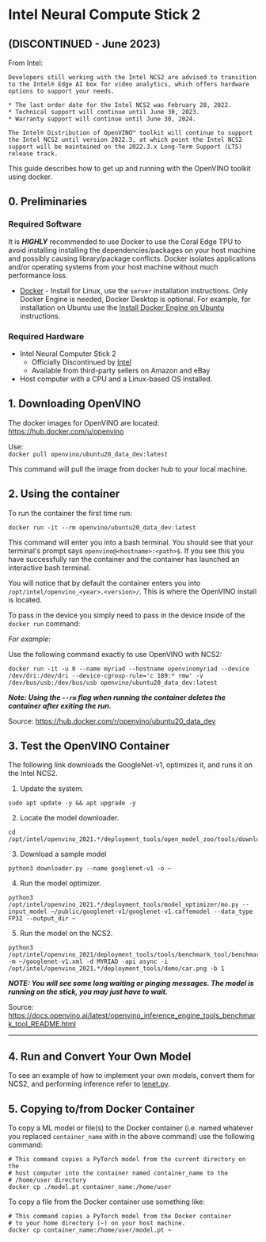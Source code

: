 # Intel Neural Compute Stick 2

## (DISCONTINUED - June 2023)

From Intel:

```
Developers still working with the Intel NCS2 are advised to transition to the Intel® Edge AI box for video analytics, which offers hardware options to support your needs.
```

```
* The last order date for the Intel NCS2 was February 28, 2022.
* Technical support will continue until June 30, 2023.
* Warranty support will continue until June 30, 2024.
```

```
The Intel® Distribution of OpenVINO™ toolkit will continue to support the Intel NCS2 until version 2022.3, at which point the Intel NCS2 support will be maintained on the 2022.3.x Long-Term Support (LTS) release track.
```

This guide describes how to get up and running with the OpenVINO toolkit using docker.

## 0. Preliminaries

### Required Software

It is **_HIGHLY_** recommended to use Docker to use the Coral Edge TPU to avoid installing installing the dependencies/packages on your host machine and possibly causing library/package conflicts. Docker isolates applications and/or operating systems from your host machine without much performance loss.

- [Docker](https://docs.docker.com/engine/install/) - Install for Linux, use the `server` installation instructions. Only Docker Engine is needed, Docker Desktop is optional. For example, for installation on Ubuntu use the [Install Docker Engine on Ubuntu](https://docs.docker.com/engine/install/ubuntu/) instructions.

### Required Hardware

- Intel Neural Computer Stick 2
  - Officially Discontinued by [Intel](https://www.intel.com/content/www/us/en/developer/articles/tool/neural-compute-stick.html)
  - Available from third-party sellers on Amazon and eBay
- Host computer with a CPU and a Linux-based OS installed.

## 1. Downloading OpenVINO

The docker images for OpenVINO are located:  
https://hub.docker.com/u/openvino

Use:  
`docker pull openvino/ubuntu20_data_dev:latest`

This command will pull the image from docker hub to your local machine.

## 2. Using the container

To run the container the first time run:

```shell
docker run -it --rm openvino/ubuntu20_data_dev:latest
```

This command will enter you into a bash terminal. You should see that your terminal's prompt says `openvino@<hostname>:<path>$`. If you see this you have successfully ran the container and the container has launched an interactive bash terminal.

You will notice that by default the container enters you into `/opt/intel/openvino_<year>.<version>/`. This is where the OpenVINO install is located.

To pass in the device you simply need to pass in the device inside of the `docker run` command:

_For example_:

Use the following command exactly to use OpenVINO with NCS2:

```shell
docker run -it -u 0 --name myriad --hostname openvinomyriad --device /dev/dri:/dev/dri --device-cgroup-rule='c 189:* rmw' -v /dev/bus/usb:/dev/bus/usb openvino/ubuntu20_data_dev:latest
```

**_Note: Using the `--rm` flag when running the container deletes the container after exiting the run._**

Source: https://hub.docker.com/r/openvino/ubuntu20_data_dev

## 3. Test the OpenVINO Container

The following link downloads the GoogleNet-v1, optimizes it, and runs it on the Intel NCS2.

1. Update the system.

```shell
sudo apt update -y && apt upgrade -y
```

2. Locate the model downloader.

```shell
cd /opt/intel/openvino_2021.*/deployment_tools/open_model_zoo/tools/downloader
```

3. Download a sample model

```shell
python3 downloader.py --name googlenet-v1 -o ~
```

4. Run the model optimizer.

```shell
python3 /opt/intel/openvino_2021.*/deployment_tools/model_optimizer/mo.py --input_model ~/public/googlenet-v1/googlenet-v1.caffemodel --data_type FP32 --output_dir ~
```

5. Run the model on the NCS2.

```shell
python3 /opt/intel/openvino_2021/deployment_tools/tools/benchmark_tool/benchmark_app.py -m ~/googlenet-v1.xml -d MYRIAD -api async -i /opt/intel/openvino_2021.*/deployment_tools/demo/car.png -b 1
```

**_NOTE: You will see some long waiting or pinging messages. The model is running on the stick, you may just have to wait._**

Source: https://docs.openvino.ai/latest/openvino_inference_engine_tools_benchmark_tool_README.html

---

## 4. Run and Convert Your Own Model

To see an example of how to implement your own models, convert them for NCS2, and performing inference refer to [lenet.py](./lenet.py).

## 5. Copying to/from Docker Container

To copy a ML model or file(s) to the Docker container (i.e. named whatever you replaced `container_name` with in the above command) use the following command:

```shell
# This command copies a PyTorch model from the current directory on the
# host computer into the container named container_name to the
# /home/user directory
docker cp ./model.pt container_name:/home/user
```

To copy a file from the Docker container use something like:

```shell
# This command copies a PyTorch model from the Docker container
# to your home directory (~) on your host machine.
docker cp container_name:/home/user/model.pt ~
```
